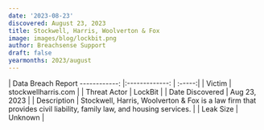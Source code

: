```yaml
---
date: '2023-08-23'
discovered: August 23, 2023
title: Stockwell, Harris, Woolverton & Fox
image: images/blog/lockbit.png
author: Breachsense Support
draft: false
yearmonths: 2023/august
---
```



| Data Breach Report
------------:     |:-------------:    | :-----:|
| Victim      | stockwellharris.com      | 
| Threat Actor      | LockBit      | 
| Date Discovered      | Aug 23, 2023      | 
| Description      | Stockwell, Harris, Woolverton & Fox is a law firm that provides civil liability, family law, and housing services.      | 
| Leak Size      | Unknown      | 

